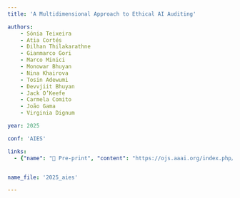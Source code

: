 ```yaml
---
title: 'A Multidimensional Approach to Ethical AI Auditing'

authors:
	- Sónia Teixeira
	- Atia Cortés
	- Dilhan Thilakarathne
	- Gianmarco Gori
	- Marco Minici
	- Monowar Bhuyan
	- Nina Khairova
	- Tosin Adewumi
	- Devvjiit Bhuyan
	- Jack O’Keefe
	- Carmela Comito
	- João Gama
	- Virginia Dignum

year: 2025

conf: 'AIES'

links:
  - {"name": "📄 Pre-print", "content": "https://ojs.aaai.org/index.php/AIES/article/view/36732/38870"}


name_file: '2025_aies'

---
```

